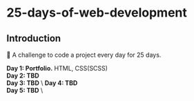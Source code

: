 # 25-days-of-web-development
## Introduction
📅 A challenge to code a project every day for 25 days.

**Day 1: Portfolio.** HTML, CSS(SCSS)\
**Day 2: TBD** \
**Day 3: TBD** \ 
**Day 4: TBD** \
**Day 5: TBD** \


